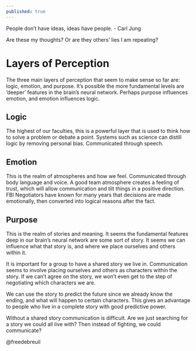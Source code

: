 ```yaml
---
published: true
---
```


People don’t have ideas, ideas have people. - Carl Jung

Are these my thoughts? Or are they others’ lies I am repeating?

# Layers of Perception
The three main layers of perception that seem to make sense so far are: logic, emotion, and purpose. It’s possible the more fundamental levels are ‘deeper’ features in the brain’s neural network. Perhaps purpose influences emotion, and emotion influences logic. 

## Logic
The highest of our faculties, this is a powerful layer that is used to think how to solve a problem or debate a point. Systems such as science can distill logic by removing personal bias. Communicated through speech.

## Emotion
This is the realm of atmospheres and how we feel. Communicated through body language and voice. A good team atmosphere creates a feeling of trust, which will allow communication and tilt things in a positive direction. FBI Negotiators have known for many years that decisions are made emotionally, then converted into logical reasons after the fact.

## Purpose
This is the realm of stories and meaning. It seems the fundamental features deep in our brain’s neural network are some sort of story. It seems we can influence what that story is, and where we place ourselves and others within it.

It is important for a group to have a shared story we live in. Communication seems to involve placing ourselves and others as characters within the story. If we can’t agree on the story, we won’t even get to the step of negotiating which characters we are.

We can use the story to predict the future since we already know the ending, and what will happen to certain characters. This gives an advantage to people who live in a complete story with good predictive power. 

Without a shared story communication is difficult. Are we just searching for a story we could all live with? Then instead of fighting, we could communicate?

@freedebreuil